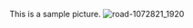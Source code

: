 This is a sample picture.
![road-1072821_1920](https://user-images.githubusercontent.com/101800837/160759191-ecbd4813-5152-4d6d-88c8-43da9df6c1d4.jpg)
